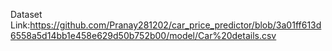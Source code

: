 Dataset Link:https://github.com/Pranay281202/car_price_predictor/blob/3a01ff613d6558a5d14bb1e458e629d50b752b00/model/Car%20details.csv

